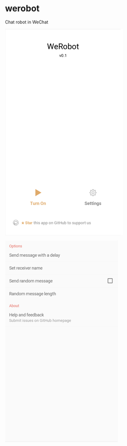 # werobot
Chat robot in WeChat

![Home](https://github.com/craftslab/werobot/blob/master/home.png)

![Settings](https://github.com/craftslab/werobot/blob/master/settings.png)
